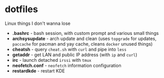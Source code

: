 # dotfiles
Linux things I don't wanna lose

- **.bashrc** - bash session, with custom prompt and various small things
- **archsysupdate** - arch update and clean (uses `topgrade` for updates, `paccache` for pacman and yay cache, cleans `docker` unused things)
- **cheatsh** - query `cheat.sh` with `curl` and pipe into `less` 
- **getaddr** - get LAN and public IP address (with `ip` and `curl`)
- **irc** - launch detached `irssi` with `tmux`
- **neofetch.conf** - `neofetch` information configuration
- **restardkde** - restart KDE

